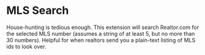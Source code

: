 # MLS Search

House-hunting is tedious enough. This extension will search Realtor.com for the selected MLS number (assumes a string of at least 5, but no more than 30 numbers). Helpful for when realtors send you a plain-text listing of MLS ids to look over.
